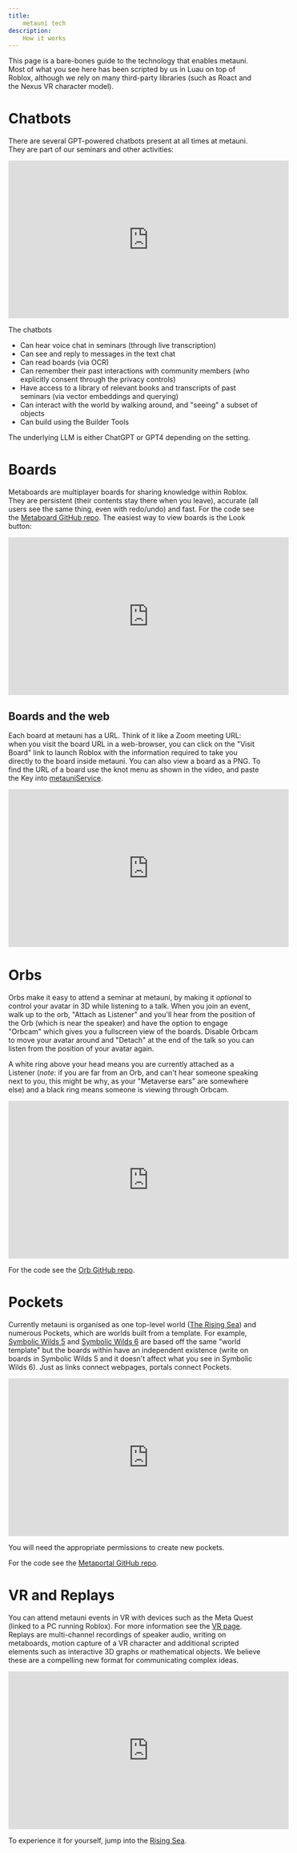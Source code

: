 ```yaml
---
title:
    metauni tech
description:
    How it works
---
```


This page is a bare-bones guide to the technology that enables metauni. Most of what you see here has been scripted by us in Luau on top of Roblox, although we rely on many third-party libraries (such as Roact and the Nexus VR character model).

# Chatbots

There are several GPT-powered chatbots present at all times at metauni. They are part of our seminars and other activities:

<p align="center">
<iframe width="560" height="315" src="https://www.youtube.com/embed/T98E8kO0Iic" title="YouTube video player" frameborder="0" allow="accelerometer; autoplay; clipboard-write; encrypted-media; gyroscope; picture-in-picture" allowfullscreen></iframe>
</p>

The chatbots 

- Can hear voice chat in seminars (through live transcription)
- Can see and reply to messages in the text chat
- Can read boards (via OCR)
- Can remember their past interactions with community members (who explicitly consent through the privacy controls)
- Have access to a library of relevant books and transcripts of past seminars (via vector embeddings and querying)
- Can interact with the world by walking around, and "seeing" a subset of objects
- Can build using the Builder Tools

The underlying LLM is either ChatGPT or GPT4 depending on the setting.

# Boards

Metaboards are multiplayer boards for sharing knowledge within Roblox. They are persistent (their contents stay there when you leave), accurate (all users see the same thing, even with redo/undo) and fast. For the code see the [Metaboard GitHub repo](https://github.com/metauni/metaboard). The easiest way to view boards is the Look button:

<p align="center">
<iframe width="560" height="315" src="https://www.youtube.com/embed/Oo3aM0Ga5-w" title="YouTube video player" frameborder="0" allow="accelerometer; autoplay; clipboard-write; encrypted-media; gyroscope; picture-in-picture" allowfullscreen></iframe>
</p>

## Boards and the web

Each board at metauni has a URL. Think of it like a Zoom meeting URL: when you visit the board URL in a web-browser, you can click on the "Visit Board" link to launch Roblox with the information required to take you directly to the board inside metauni. You can also view a board as a PNG. To find the URL of a board use the knot menu as shown in the video, and paste the Key into [metauniService](http://service.metauni.org).

<p align="center">
<iframe width="560" height="315" src="https://www.youtube.com/embed/wrNxdVPv2Ms" title="YouTube video player" frameborder="0" allow="accelerometer; autoplay; clipboard-write; encrypted-media; gyroscope; picture-in-picture" allowfullscreen></iframe>
</p>

# Orbs

Orbs make it easy to attend a seminar at metauni, by making it *optional* to control your avatar in 3D while listening to a talk. When you join an event, walk up to the orb, "Attach as Listener" and you'll hear from the position of the Orb (which is near the speaker) and have the option to engage "Orbcam" which gives you a fullscreen view of the boards. Disable Orbcam to move your avatar around and "Detach" at the end of the talk so you can listen from the position of your avatar again.

A white ring above your head means you are currently attached as a Listener (*note*: if you are far from an Orb, and can't hear someone speaking next to you, this might be why, as your "Metaverse ears" are somewhere else) and a black ring means someone is viewing through Orbcam.

<p align="center">
<iframe width="560" height="315" src="https://www.youtube.com/embed/u9kDwbWJGgw" title="YouTube video player" frameborder="0" allow="accelerometer; autoplay; clipboard-write; encrypted-media; gyroscope; picture-in-picture" allowfullscreen></iframe>
</p>

For the code see the [Orb GitHub repo](https://github.com/metauni/orb).

# Pockets

Currently metauni is organised as one top-level world ([The Rising Sea](https://www.roblox.com/games/8165217582/The-Rising-Sea)) and numerous Pockets, which are worlds built from a template. For example, [Symbolic Wilds 5](https://www.roblox.com/games/start?placeId=8165217582&launchData=pocket%3ASymbolic%20Wilds%205) and [Symbolic Wilds 6](https://www.roblox.com/games/start?placeId=8165217582&launchData=pocket%3ASymbolic%20Wilds%206) are based off the same "world template" but the boards within have an independent existence (write on boards in Symbolic Wilds 5 and it doesn't affect what you see in Symbolic Wilds 6). Just as links connect webpages, portals connect Pockets. 

<p align="center">
<iframe width="560" height="315" src="https://www.youtube.com/embed/jI0FCELBr30" title="YouTube video player" frameborder="0" allow="accelerometer; autoplay; clipboard-write; encrypted-media; gyroscope; picture-in-picture" allowfullscreen></iframe>
</p>

You will need the appropriate permissions to create new pockets.

For the code see the [Metaportal GitHub repo](https://github.com/metauni/metaportal).

# VR and Replays

You can attend metauni events in VR with devices such as the Meta Quest (linked to a PC running Roblox). For more information see the [VR page](/vr). Replays are multi-channel recordings of speaker audio, writing on metaboards, motion capture of a VR character and additional scripted elements such as interactive 3D graphs or mathematical objects. We believe these are a compelling new format for communicating complex ideas.

<p align="center">
<iframe width="560" height="315" src="https://www.youtube.com/embed/s4dfwxzXEFM" title="YouTube video player" frameborder="0" allow="accelerometer; autoplay; clipboard-write; encrypted-media; gyroscope; picture-in-picture" allowfullscreen></iframe>
</p>

To experience it for yourself, jump into the [Rising Sea](https://www.roblox.com/games/8165217582/The-Rising-Sea).
